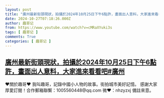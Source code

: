 ```yaml
---
layout: post
title: "廣州最新街頭現狀，拍攝於2024年10月25日下午6點許，畫面出人意料，大家進來看看吧#廣州"
date: 2024-10-27T07:18:26.000Z
author: 趣哥记
from: https://www.youtube.com/watch?v=cMRaXYuki3s
tags: [ 趣哥记 ]
comments: True
categories: [ 趣哥记 ]
---
```

<!--1730013506000-->
[廣州最新街頭現狀，拍攝於2024年10月25日下午6點許，畫面出人意料，大家進來看看吧#廣州](https://www.youtube.com/watch?v=cMRaXYuki3s)
------

<div>
♥關於趣哥♥  我叫趣哥，記錄中國小人物的故事。街拍城市美好記憶。  感謝大家厚愛訂閱！合作郵箱聯繫：1005560448@qq.com 微❤：nhzyzxj 備註來意。
</div>
